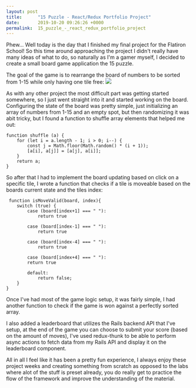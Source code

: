 ```yaml
---
layout: post
title:      "15 Puzzle - React/Redux Portfolio Project"
date:       2019-10-20 09:26:26 +0000
permalink:  15_puzzle_-_react_redux_portfolio_project
---
```



Phew... Well today is the day that I finished my final project for the Flatiron School!
So this time around approaching the project I didn't really have many ideas of what to do, so naturally as I'm a gamer myself, I decided to create a small board game application the 15 puzzle.

The goal of the game is to rearrange the board of numbers to be sorted from 1-15 while only having one tile free: ![](https://i.imgur.com/kMZGyAC.png)

As with any other project the most difficult part was getting started somewhere, so I just went straight into it and started working on the board. Configuring the state of the board was pretty simple, just initializing an array of numbers from 1-15 and an empty spot, but then randomizing it was abit tricky, but I found a function to shuffle array elements that helped me out: 
```
function shuffle (a) {
    for (let i = a.length - 1; i > 0; i--) {
        const j = Math.floor(Math.random() * (i + 1));
        [a[i], a[j]] = [a[j], a[i]];
    }
    return a;
}
```

So after that I had to implement the board updating based on click on a specific tile, I wrote a function that checks if a tile is moveable based on the boards current state and the tiles index:


```
 function isMoveValid(board, index){
    switch (true) {
        case (board[index+1] === " "):
            return true
            
        case (board[index-1] === " "):
            return true
            
        case (board[index-4] === " "):
            return true   

        case (board[index+4] === " "):
        return true 
    
        default:
            return false;
    }
}
```

Once I've had most of the game logic setup, it was fairly simple, I had another function to check if the game is won against a perfectly sorted array.

I also added a leaderboard that utilizes the Rails backend API that I've setup, at the end of the game you can choose to submit your score (based on the amount of moves), I've used redux-thunk to be able to perform async actions to fetch data from my Rails API and display it on the leaderboard component.

All in all I feel like it has been a pretty fun experience, I always enjoy these project weeks and creating something from scratch as opposed to the labs where alot of the stuff is preset already, you do really get to practice the flow of the framework and improve the understanding of the material.
 


